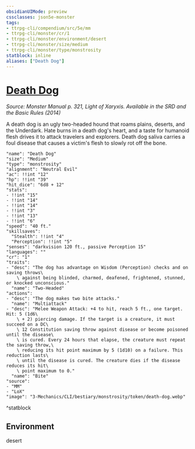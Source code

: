 ```yaml
---
obsidianUIMode: preview
cssclasses: json5e-monster
tags:
- ttrpg-cli/compendium/src/5e/mm
- ttrpg-cli/monster/cr/1
- ttrpg-cli/monster/environment/desert
- ttrpg-cli/monster/size/medium
- ttrpg-cli/monster/type/monstrosity
statblock: inline
aliases: ["Death Dog"]
---
```

# [Death Dog](3-Mechanics\CLI\bestiary\monstrosity/death-dog.md)
*Source: Monster Manual p. 321, Light of Xaryxis. Available in the <span title='Systems Reference Document (5.1)'>SRD</span> and the Basic Rules (2014)*  

A death dog is an ugly two-headed hound that roams plains, deserts, and the Underdark. Hate burns in a death dog's heart, and a taste for humanoid flesh drives it to attack travelers and explorers. Death dog saliva carries a foul disease that causes a victim's flesh to slowly rot off the bone.

```statblock
"name": "Death Dog"
"size": "Medium"
"type": "monstrosity"
"alignment": "Neutral Evil"
"ac": !!int "12"
"hp": !!int "39"
"hit_dice": "6d8 + 12"
"stats":
- !!int "15"
- !!int "14"
- !!int "14"
- !!int "3"
- !!int "13"
- !!int "6"
"speed": "40 ft."
"skillsaves":
  "Stealth": !!int "4"
  "Perception": !!int "5"
"senses": "darkvision 120 ft., passive Perception 15"
"languages": ""
"cr": "1"
"traits":
- "desc": "The dog has advantage on Wisdom (Perception) checks and on saving throws\
    \ against being blinded, charmed, deafened, frightened, stunned, or knocked unconscious."
  "name": "Two-Headed"
"actions":
- "desc": "The dog makes two bite attacks."
  "name": "Multiattack"
- "desc": "Melee Weapon Attack: +4 to hit, reach 5 ft., one target. Hit: 5 (1d6\
    \ + 2) piercing damage. If the target is a creature, it must succeed on a DC\
    \ 12 Constitution saving throw against disease or become poisoned until the disease\
    \ is cured. Every 24 hours that elapse, the creature must repeat the saving throw,\
    \ reducing its hit point maximum by 5 (1d10) on a failure. This reduction lasts\
    \ until the disease is cured. The creature dies if the disease reduces its hit\
    \ point maximum to 0."
  "name": "Bite"
"source":
- "MM"
- "LoX"
"image": "3-Mechanics/CLI/bestiary/monstrosity/token/death-dog.webp"
```
^statblock

## Environment

desert
